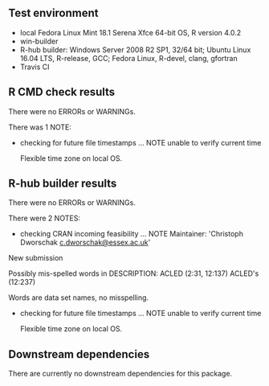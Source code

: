 
## Test environment
* local Fedora Linux Mint 18.1 Serena Xfce 64-bit OS, R version 4.0.2
* win-builder
* R-hub builder: Windows Server 2008 R2 SP1, 32/64 bit; Ubuntu Linux 16.04 LTS, R-release, GCC; Fedora Linux, R-devel, clang, gfortran
* Travis CI

## R CMD check results
There were no ERRORs or WARNINGs. 

There was 1 NOTE:

* checking for future file timestamps ... NOTE
  unable to verify current time

    Flexible time zone on local OS.


## R-hub builder results
There were no ERRORs or WARNINGs. 

There were 2 NOTES:

* checking CRAN incoming feasibility ... NOTE
Maintainer: 'Christoph Dworschak <c.dworschak@essex.ac.uk>'

New submission

Possibly mis-spelled words in DESCRIPTION:
  ACLED (2:31, 12:137)
  ACLED's (12:237)

   Words are data set names, no misspelling.


* checking for future file timestamps ... NOTE
unable to verify current time

    Flexible time zone on local OS.



## Downstream dependencies
There are currently no downstream dependencies for this package.

